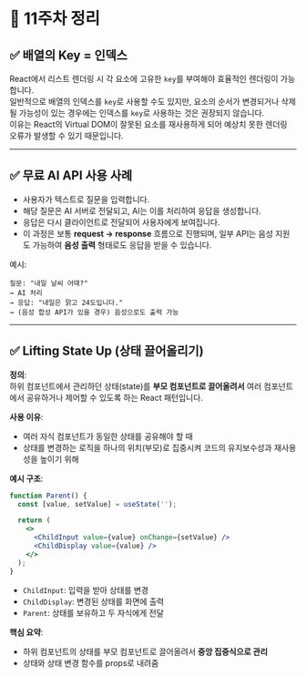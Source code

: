 # 📘 11주차 정리

## ✅ 배열의 Key = 인덱스
React에서 리스트 렌더링 시 각 요소에 고유한 `key`를 부여해야 효율적인 렌더링이 가능합니다.  
일반적으로 배열의 인덱스를 `key`로 사용할 수도 있지만, 요소의 순서가 변경되거나 삭제될 가능성이 있는 경우에는 인덱스를 `key`로 사용하는 것은 권장되지 않습니다.  
이유는 React의 Virtual DOM이 잘못된 요소를 재사용하게 되어 예상치 못한 렌더링 오류가 발생할 수 있기 때문입니다.

---

## ✅ 무료 AI API 사용 사례
- 사용자가 텍스트로 질문을 입력합니다.
- 해당 질문은 AI 서버로 전달되고, AI는 이를 처리하여 응답을 생성합니다.
- 응답은 다시 클라이언트로 전달되어 사용자에게 보여집니다.
- 이 과정은 보통 **request → response** 흐름으로 진행되며, 일부 API는 음성 지원도 가능하여 **음성 출력** 형태로도 응답을 받을 수 있습니다.

예시:
```plaintext
질문: "내일 날씨 어때?"
→ AI 처리
→ 응답: "내일은 맑고 24도입니다."
→ (음성 합성 API가 있을 경우) 음성으로도 출력 가능
```

---

## ✅ Lifting State Up (상태 끌어올리기)

**정의**:  
하위 컴포넌트에서 관리하던 상태(state)를 **부모 컴포넌트로 끌어올려서** 여러 컴포넌트에서 공유하거나 제어할 수 있도록 하는 React 패턴입니다.

**사용 이유**:
- 여러 자식 컴포넌트가 동일한 상태를 공유해야 할 때
- 상태를 변경하는 로직을 하나의 위치(부모)로 집중시켜 코드의 유지보수성과 재사용성을 높이기 위해

**예시 구조**:

```jsx
function Parent() {
  const [value, setValue] = useState('');

  return (
    <>
      <ChildInput value={value} onChange={setValue} />
      <ChildDisplay value={value} />
    </>
  );
}
```

- `ChildInput`: 입력을 받아 상태를 변경
- `ChildDisplay`: 변경된 상태를 화면에 출력
- `Parent`: 상태를 보유하고 두 자식에게 전달

**핵심 요약**:
- 하위 컴포넌트의 상태를 부모 컴포넌트로 끌어올려서 **중앙 집중식으로 관리**
- 상태와 상태 변경 함수를 props로 내려줌
